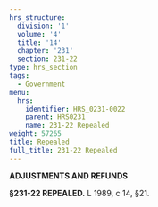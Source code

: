 ```yaml
---
hrs_structure:
  division: '1'
  volume: '4'
  title: '14'
  chapter: '231'
  section: 231-22
type: hrs_section
tags:
  - Government
menu:
  hrs:
    identifier: HRS_0231-0022
    parent: HRS0231
    name: 231-22 Repealed
weight: 57265
title: Repealed
full_title: 231-22 Repealed
---
```

**ADJUSTMENTS AND REFUNDS**

**§231-22 REPEALED.** L 1989, c 14, §21.